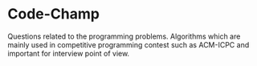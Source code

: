 #  Code-Champ
Questions related to the programming problems.
Algorithms which are mainly used in competitive programming contest such as ACM-ICPC and important for interview point of view.
